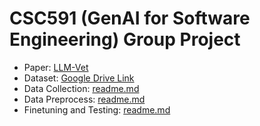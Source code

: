 # CSC591 (GenAI for Software Engineering) Group Project

- Paper: [LLM-Vet](https://github.com/atiqur-rahman-0041/llm-vet/blob/main/LLM_Vet.pdf)
- Dataset: [Google Drive Link](https://drive.google.com/drive/folders/1OHX1descsZ7Yh4SQO9R9J3BkgtDn8Hnf?usp=sharing)
- Data Collection: [readme.md](https://github.com/atiqur-rahman-0041/llm-vet/blob/main/Dataset%20Collection/README.md)
- Data Preprocess: [readme.md](https://github.com/atiqur-rahman-0041/llm-vet/blob/main/Data%20Preprocess/README.md)
- Finetuning and Testing: [readme.md](https://github.com/atiqur-rahman-0041/llm-vet/blob/main/Finetuning%20and%20Testing/README.md)
